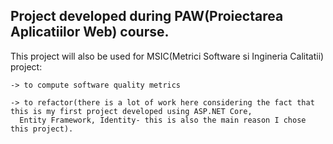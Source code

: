 ## Project developed during PAW(Proiectarea Aplicatiilor Web) course. 
This project will also be used for MSIC(Metrici Software si Ingineria Calitatii) project: 

    -> to compute software quality metrics
  
    -> to refactor(there is a lot of work here considering the fact that this is my first project developed using ASP.NET Core, 
      Entity Framework, Identity- this is also the main reason I chose this project).
